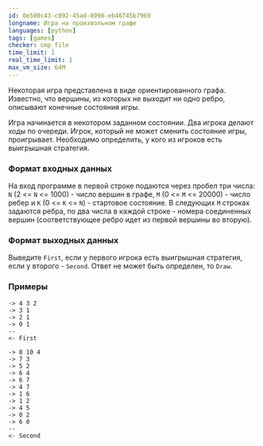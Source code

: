 ```yaml
---
id: 0e500c43-c092-45ad-8998-eb46745b7969
longname: Игра на произвольном графе
languages: [python]
tags: [games]
checker: cmp_file
time_limit: 1
real_time_limit: 1
max_vm_size: 64M
---
```



Некоторая игра представлена в виде ориентированного графа. Известно, что вершины,
из которых не выходит ни одно ребро, описывают конечные состояния игры.

Игра начинается в некотором заданном состоянии. Два игрока делают ходы по очереди.
Игрок, который не может сменить состояние игры, проигрывает. Необходимо определить,
у кого из игроков есть выигрышная стратегия.

### Формат входных данных

На вход программе в первой строке подаются через пробел три числа: `N` (2 <= `N` <= 1000) - число вершин в графе, `M` (0 <= `M` <= 20000) - число ребер и `K` (0 <= `K` <= `N`) - стартовое состояние. В следующих `M` строках задаются ребра, по два числа в каждой строке - номера соединенных вершин (соответствующее ребро идет из первой вершины во вторую).

### Формат выходных данных

Выведите `First`, если у первого игрока есть выигрышная стратегия, если у второго - `Second`.
Ответ не может быть определен, то `Draw`.

### Примеры

```
-> 4 3 2
-> 3 1
-> 2 1
-> 0 1
--
<- First
```

```
-> 8 10 4
-> 7 3
-> 5 2
-> 6 4
-> 6 7
-> 4 7
-> 1 6
-> 1 2
-> 4 5
-> 0 2
-> 6 0
--
<- Second
```
